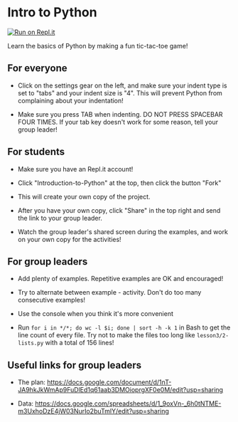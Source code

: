 # Intro to Python

[![Run on Repl.it](https://repl.it/badge/github/Ta180m/Python-Resources)](https://repl.it/github/Ta180m/Python-Resources)

Learn the basics of Python by making a fun tic-tac-toe game!


## For everyone

 - Click on the settings gear on the left, and make sure your indent type is set to "tabs" and your indent size is "4". This will prevent Python from complaining about your indentation!

 - Make sure you press TAB when indenting. DO NOT PRESS SPACEBAR FOUR TIMES. If your tab key doesn't work for some reason, tell your group leader!


## For students

 - Make sure you have an Repl.it account!

 - Click "Introduction-to-Python" at the top, then click the button "Fork"
 
 - This will create your own copy of the project.
 
 - After you have your own copy, click "Share" in the top right and send the link to your group leader.

 - Watch the group leader's shared screen during the examples, and work on your own copy for the activities!


## For group leaders

 - Add plenty of examples. Repetitive examples are OK and encouraged!

 - Try to alternate between example - activity. Don't do too many consecutive examples!

 - Use the console when you think it's more convenient

 - Run `for i in */*; do wc -l $i; done | sort -h -k 1` in Bash to get the line count of every file. Try not to make the files too long like `lesson3/2-lists.py` with a total of 156 lines!
 

## Useful links for group leaders

 - The plan: https://docs.google.com/document/d/1nT-JA9hkJkWmAp9FuDlEd1q61aab3DMOioprgXF0e0M/edit?usp=sharing

 - Data: https://docs.google.com/spreadsheets/d/1_9oxVn-_6h0tNTME-m3UxhoDzE4jW03NurIo2buTmlY/edit?usp=sharing

